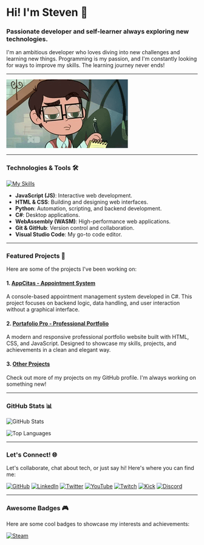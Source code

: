 # Hi! I'm Steven 👋

### Passionate developer and self-learner always exploring new technologies.

I'm an ambitious developer who loves diving into new challenges and learning new things. Programming is my passion, and I'm constantly looking for ways to improve my skills. The learning journey never ends!

---

![This isn't Working](assets/This_isnt_Working.gif)

---


### Technologies & Tools 🛠️

[![My Skills](https://skillicons.dev/icons?i=js,html,css,python,cs,wasm,git,github,vscode)](https://skillicons.dev)

- **JavaScript (JS)**: Interactive web development.
- **HTML & CSS**: Building and designing web interfaces.
- **Python**: Automation, scripting, and backend development.
- **C#**: Desktop applications.
- **WebAssembly (WASM)**: High-performance web applications.
- **Git & GitHub**: Version control and collaboration.
- **Visual Studio Code**: My go-to code editor.

---

### Featured Projects 🚀

Here are some of the projects I've been working on:

#### 1. [AppCitas - Appointment System](https://github.com/Enigma1x/AppCitas-Tarea-SinInterfaz)
A console-based appointment management system developed in C#. This project focuses on backend logic, data handling, and user interaction without a graphical interface.

#### 2. [Portafolio Pro - Professional Portfolio](https://github.com/Enigma1x/Portafolio-Pro)
A modern and responsive professional portfolio website built with HTML, CSS, and JavaScript. Designed to showcase my skills, projects, and achievements in a clean and elegant way.

#### 3. [Other Projects](https://github.com/Enigma1x?tab=repositories)
Check out more of my projects on my GitHub profile. I'm always working on something new!

---

### GitHub Stats 📊

![GitHub Stats](https://github-readme-stats.vercel.app/api?username=Enigma1x&show_icons=true&theme=radical)

![Top Languages](https://github-readme-stats.vercel.app/api/top-langs/?username=Enigma1x&layout=compact&theme=radical)

---

### Let's Connect! 🌐

Let's collaborate, chat about tech, or just say hi! Here's where you can find me:

[![GitHub](https://img.shields.io/badge/GitHub-Enigma1x-100000?style=for-the-badge&logo=github&logoColor=white)](https://github.com/Enigma1x)
[![LinkedIn](https://img.shields.io/badge/LinkedIn-Enigma1x-0077B5?style=for-the-badge&logo=linkedin&logoColor=white)](https://www.linkedin.com/in/enigma1x/)
[![Twitter](https://img.shields.io/badge/Twitter-Enigma1x-1DA1F2?style=for-the-badge&logo=twitter&logoColor=white)](https://twitter.com/Enigma1x)
[![YouTube](https://img.shields.io/badge/YouTube-Enigma1x-FF0000?style=for-the-badge&logo=youtube&logoColor=white)](https://www.youtube.com/@Enigma1x)
[![Twitch](https://img.shields.io/badge/Twitch-Enigma1x-9146FF?style=for-the-badge&logo=twitch&logoColor=white)](https://www.twitch.tv/Enigma1x)
[![Kick](https://img.shields.io/badge/Kick-Enigma1x-53FC18?style=for-the-badge&logo=kick&logoColor=black)](https://kick.com/Enigma1x)
[![Discord](https://img.shields.io/badge/Discord-Enigma1x-5865F2?style=for-the-badge&logo=discord&logoColor=white)](https://discord.com/users/Enigma1x)

---

### Awesome Badges 🎮

Here are some cool badges to showcase my interests and achievements:

[![Steam](https://img.shields.io/badge/Steam-000000?style=for-the-badge&logo=steam&logoColor=white)](https://steamcommunity.com/id/Enigma1x)
